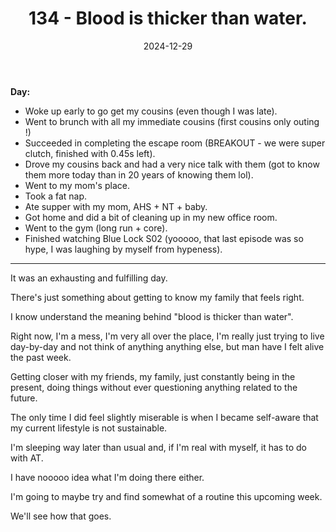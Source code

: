 ﻿---
title: 134 - Blood is thicker than water.
date: 2024-12-29
categories: ["daily"]
tags: posts

---
**Day:** 

- Woke up early to go get my cousins (even though I was late).
- Went to brunch with all my immediate cousins (first cousins only outing !)
- Succeeded in completing the escape room (BREAKOUT - we were super clutch, finished with 0.45s left).
- Drove my cousins back and had a very nice talk with them (got to know them more today than in 20 years of knowing them lol).
- Went to my mom's place.
- Took a fat nap.
- Ate supper with my mom, AHS + NT + baby.
- Got home and did a bit of cleaning up in my new office room.
- Went to the gym (long run + core).
- Finished watching Blue Lock S02 (yooooo, that last episode was so hype, I was laughing by myself from hypeness).
---
It was an exhausting and fulfilling day.

There's just something about getting to know my family that feels right.

I know understand the meaning behind "blood is thicker than water".

Right now, I'm a mess, I'm very all over the place, I'm really just trying to live day-by-day and not think of anything anything else, but man have I felt alive the past week.

Getting closer with my friends, my family, just constantly being in the present, doing things without ever questioning anything related to the future.

The only time I did feel slightly miserable is when I became self-aware that my current lifestyle is not sustainable.

I'm sleeping way later than usual and, if I'm real with myself, it has to do with AT.

I have nooooo idea what I'm doing there either.

I'm going to maybe try and find somewhat of a routine this upcoming week.

We'll see how that goes.
